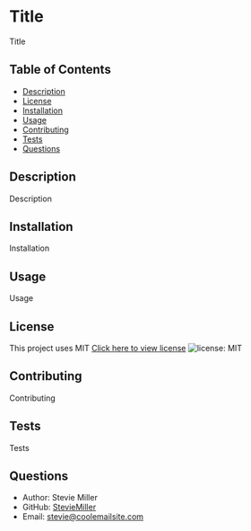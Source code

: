 # Title 
  Title

  ## Table of Contents 
  - [Description](#description)
  - [License](#license)
  - [Installation](#installation)
  - [Usage](#usage)
  - [Contributing](#contributing)
  - [Tests](#test)
  - [Questions](#questions)

  ## Description 
  Description

  ## Installation
  Installation

  ## Usage
  Usage

  ## License
  This project uses MIT
  [Click here to view license](https://opensource.org/licenses/MIT)
  ![license: MIT](https://img.shields.io/badge/License-MIT-yellow.svg)


  ## Contributing
  Contributing

  ## Tests
  Tests

  ## Questions
  - Author: Stevie Miller
  - GitHub: [StevieMiller](https://github.com/StevieMiller)
  - Email: stevie@coolemailsite.com